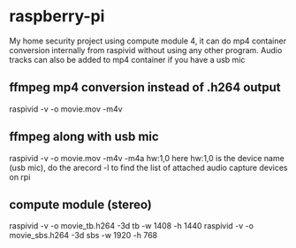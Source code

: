 # raspberry-pi
My home security project using compute module 4, it can do mp4 container conversion internally from raspivid without using any other program.
Audio tracks can also be added to mp4 container if you have a usb mic

## ffmpeg mp4 conversion instead of .h264 output
raspivid -v -o movie.mov -m4v

## ffmpeg along with usb mic 
raspivid -v -o movie.mov -m4v -m4a hw:1,0
here hw:1,0 is the device name (usb mic), do the arecord -l to find the list of attached audio capture devices on rpi

## compute module (stereo)
raspivid -v -o movie_tb.h264 -3d tb -w 1408 -h 1440
raspivid -v -o movie_sbs.h264 -3d sbs -w 1920 -h 768
